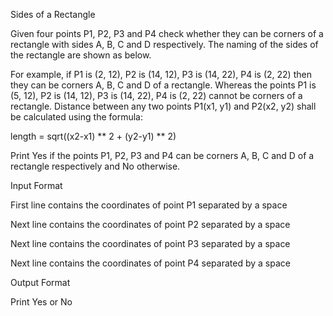 Sides of a Rectangle

Given four points P1, P2, P3 and P4 check whether they can be corners of a rectangle with sides A, B, C and D respectively. The naming of the sides of the rectangle are shown as below.

For example, if P1 is (2, 12), P2 is (14, 12), P3 is (14, 22), P4 is (2, 22) then they can be corners A, B, C and D of a rectangle. Whereas the points P1 is (5, 12), P2 is (14, 12), P3 is (14, 22), P4 is (2, 22) cannot be corners of a rectangle. Distance between any two points P1(x1, y1) and P2(x2, y2) shall be calculated using the formula:

length = sqrt((x2-x1) ** 2 + (y2-y1) ** 2)

Print Yes if the points P1, P2, P3 and P4 can be corners A, B, C and D of a rectangle respectively and No otherwise.

Input Format

First line contains the coordinates of point P1 separated by a space

Next line contains the coordinates of point P2 separated by a space

Next line contains the coordinates of point P3 separated by a space

Next line contains the coordinates of point P4 separated by a space

Output Format

Print Yes or No